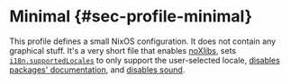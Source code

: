 # Minimal {#sec-profile-minimal}

This profile defines a small NixOS configuration. It does not contain any
graphical stuff. It's a very short file that enables
[noXlibs](options.html#opt-environment.noXlibs), sets
[`i18n.supportedLocales`](options.html#opt-i18n.supportedLocales) to
only support the user-selected locale,
[disables packages' documentation](options.html#opt-documentation.enable),
and [disables sound](options.html#opt-sound.enable).
